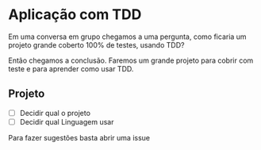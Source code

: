 # Aplicação com TDD

Em uma conversa em grupo chegamos a uma pergunta, como ficaria um projeto grande coberto 100% de testes, usando TDD?

Então chegamos a conclusão. Faremos um grande projeto para cobrir com teste e para aprender como usar TDD.

## Projeto

- [ ] Decidir qual o projeto
- [ ] Decidir qual Linguagem usar
 
 Para fazer sugestões basta abrir uma issue
